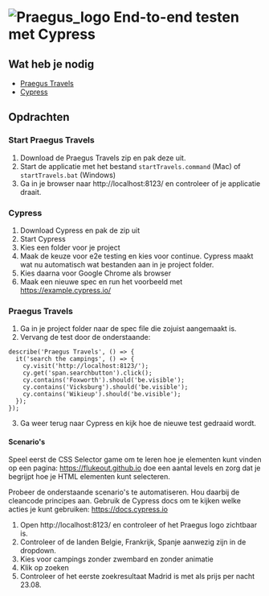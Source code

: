 # ![Praegus_logo](https://avatars.githubusercontent.com/u/53261849?s=25&v=4) End-to-end testen met Cypress

## Wat heb je nodig

- [Praegus Travels](https://bestanden.maatos.nl/2020/10/a32a9be0-praegustravels.zip)
- [Cypress](https://download.cypress.io/desktop)

## Opdrachten

### Start Praegus Travels

1. Download de Praegus Travels zip en pak deze uit.
2. Start de applicatie met het bestand `startTravels.command` (Mac) of `startTravels.bat` (Windows)
3. Ga in je browser naar http://localhost:8123/ en controleer of je applicatie draait.

### Cypress

1. Download Cypress en pak de zip uit
2. Start Cypress
3. Kies een folder voor je project
4. Maak de keuze voor e2e testing en kies voor continue. Cypress maakt wat nu automatisch wat bestanden aan in je project folder.
5. Kies daarna voor Google Chrome als browser
6. Maak een nieuwe spec en run het voorbeeld met https://example.cypress.io/

### Praegus Travels

1. Ga in je project folder naar de spec file die zojuist aangemaakt is.
2. Vervang de test door de onderstaande:

```
describe('Praegus Travels', () => {
  it('search the campings', () => {
    cy.visit('http://localhost:8123/');
    cy.get('span.searchbutton').click();
    cy.contains('Foxworth').should('be.visible');
    cy.contains('Vicksburg').should('be.visible');
    cy.contains('Wikieup').should('be.visible');
  });
});
```

3. Ga weer terug naar Cypress en kijk hoe de nieuwe test gedraaid wordt.

#### Scenario's

Speel eerst de CSS Selector game om te leren hoe je elementen kunt vinden op een pagina: https://flukeout.github.io doe een aantal levels en zorg dat je begrijpt hoe je HTML elementen kunt selecteren.

Probeer de onderstaande scenario's te automatiseren. Hou daarbij de cleancode principes aan. Gebruik de Cypress docs om te kijken welke acties je kunt gebruiken: https://docs.cypress.io

1. Open http://localhost:8123/ en controleer of het Praegus logo zichtbaar is.
2. Controleer of de landen Belgie, Frankrijk, Spanje aanwezig zijn in de dropdown.
3. Kies voor campings zonder zwembard en zonder animatie
4. Klik op zoeken
5. Controleer of het eerste zoekresultaat Madrid is met als prijs per nacht 23.08.
